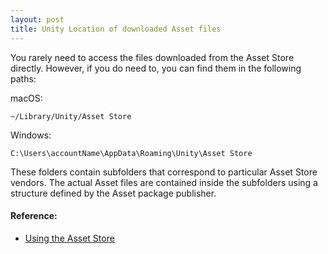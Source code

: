 ```yaml
---
layout: post
title: Unity Location of downloaded Asset files
---
```


You rarely need to access the files downloaded from the Asset Store directly. However, if you do need to, you can find them in the following paths:

macOS:
```
~/Library/Unity/Asset Store
```

Windows:
```
C:\Users\accountName\AppData\Roaming\Unity\Asset Store
```

These folders contain subfolders that correspond to particular Asset Store vendors. The actual Asset files are contained inside the subfolders using a structure defined by the Asset package publisher.

#### Reference:
* [Using the Asset Store](https://docs.unity3d.com/Manual/AssetStore.html)